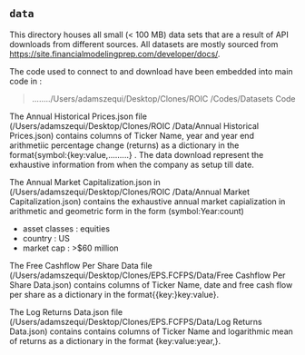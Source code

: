 ## `data`
This directory houses all small (< 100 MB) data sets that are a result of API downloads from different sources. All datasets are mostly sourced from https://site.financialmodelingprep.com/developer/docs/. 

The  code used to connect to and download  have been embedded into main code in :

> ......../Users/adamszequi/Desktop/Clones/ROIC /Codes/Datasets Code

The Annual Historical Prices.json file (/Users/adamszequi/Desktop/Clones/ROIC /Data/Annual Historical Prices.json) contains columns of Ticker Name, year  and year end arithmetiic percentage change (returns) as a dictionary  in the format{symbol:{key:value,.........} . The data download represent the exhaustive information from when the company as setup till date.

The Annual Market Capitalization.json  in (/Users/adamszequi/Desktop/Clones/ROIC /Data/Annual Market Capitalization.json) contains the exhaustive annual market capialization in arithmetic and geometric form in the form (symbol:Year:count)




* asset classes : equities 
* country : US 
* market cap : >$60 million

The Free Cashflow Per Share Data file (/Users/adamszequi/Desktop/Clones/EPS.FCFPS/Data/Free Cashflow Per Share Data.json) contains columns of Ticker Name, date  and free cash flow per share as a dictionary  in the format{{key:}key:value}.

The Log Returns Data.json file (/Users/adamszequi/Desktop/Clones/EPS.FCFPS/Data/Log Returns Data.json) contains contains columns of Ticker Name and logarithmic mean of returns  as a dictionary  in the format {key:value:year,}.




